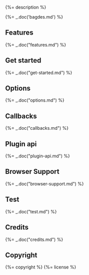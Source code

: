 

{%= description %}

{%= _.doc('bagdes.md') %}

## Features
{%= _.doc("features.md") %}

## Get started
{%= _.doc("get-started.md") %}

## Options
{%= _.doc("options.md") %}

## Callbacks
{%= _.doc("callbacks.md") %}

## Plugin api
{%= _.doc("plugin-api.md") %}

## Browser Support
{%= _.doc("browser-support.md") %}

## Test
{%= _.doc("test.md") %}

## Credits
{%= _.doc("credits.md") %}

## Copyright
{%= copyright %} {%= license %}
